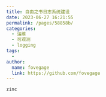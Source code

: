 ```yaml
---
title: 自由之书日志系统建设
date: 2023-06-27 16:21:55
permalink: /pages/58858b/
categories:
  - 运维
  - 可观测
  - logging
tags:
  - 
author: 
  name: fovegage
  link: https://github.com/fovegage
---
```

```
zinc
```